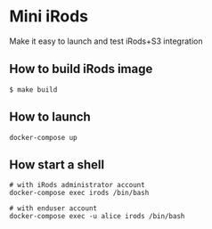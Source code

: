 # Mini iRods

Make it easy to  launch and test iRods+S3 integration

## How to build iRods image

    $ make build

## How to launch

    docker-compose up

## How start a shell

    # with iRods administrator account
    docker-compose exec irods /bin/bash

    # with enduser account
    docker-compose exec -u alice irods /bin/bash
